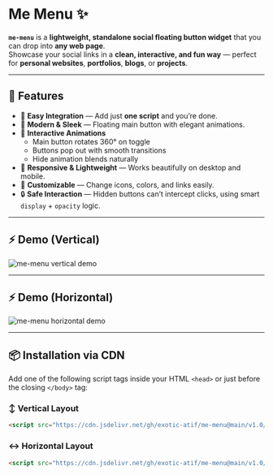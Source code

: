 # Me Menu ✨

**`me-menu`** is a **lightweight, standalone social floating button widget** that you can drop into **any web page**.  
Showcase your social links in a **clean, interactive, and fun way** — perfect for **personal websites**, **portfolios**, **blogs**, or **projects**.

---

## 🌟 Features

- 🚀 **Easy Integration** — Add just **one script** and you’re done.  
- 🎨 **Modern & Sleek** — Floating main button with elegant animations.  
- 🔄 **Interactive Animations**
  - Main button rotates 360° on toggle  
  - Buttons pop out with smooth transitions  
  - Hide animation blends naturally  
- 📱 **Responsive & Lightweight** — Works beautifully on desktop and mobile.  
- 🌈 **Customizable** — Change icons, colors, and links easily.  
- 🔒 **Safe Interaction** — Hidden buttons can’t intercept clicks, using smart `display` + `opacity` logic.

---

## ⚡ Demo (Vertical)

![me-menu vertical demo](https://i.ibb.co/PvTHFbTs/me-menu-demo.gif "Vertical Me Menu Demo")

---

## ⚡ Demo (Horizontal)

![me-menu horizontal demo](https://i.ibb.co/5x55t3C0/social-popup-horizontal.gif "Horizontal Me Menu Demo")

---

## 📦 Installation via CDN

Add one of the following script tags inside your HTML `<head>` or just before the closing `</body>` tag:

### ↕️ Vertical Layout
```html
<script src="https://cdn.jsdelivr.net/gh/exotic-atif/me-menu@main/v1.0/vertical.js"></script>
```

### ↔️ Horizontal Layout
```html
<script src="https://cdn.jsdelivr.net/gh/exotic-atif/me-menu@main/v1.0/horizontal.js"></script>
```

